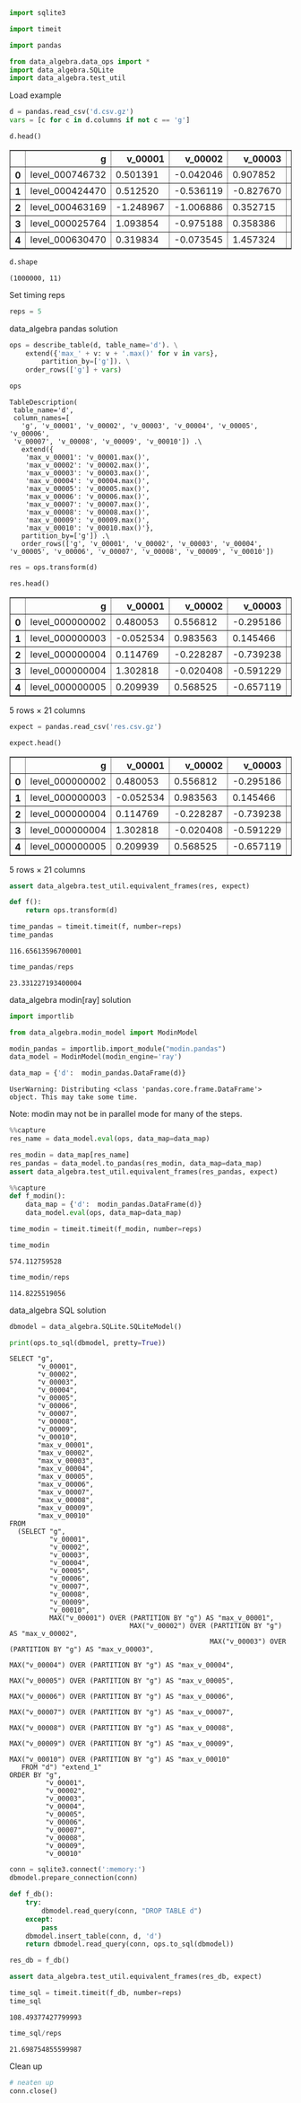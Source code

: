 ```python
import sqlite3

import timeit

import pandas

from data_algebra.data_ops import *
import data_algebra.SQLite
import data_algebra.test_util
```

Load example


```python
d = pandas.read_csv('d.csv.gz')
vars = [c for c in d.columns if not c == 'g']

d.head()
```




<div>

<table border="1" class="dataframe">
  <thead>
    <tr style="text-align: right;">
      <th></th>
      <th>g</th>
      <th>v_00001</th>
      <th>v_00002</th>
      <th>v_00003</th>
      <th>v_00004</th>
      <th>v_00005</th>
      <th>v_00006</th>
      <th>v_00007</th>
      <th>v_00008</th>
      <th>v_00009</th>
      <th>v_00010</th>
    </tr>
  </thead>
  <tbody>
    <tr>
      <th>0</th>
      <td>level_000746732</td>
      <td>0.501391</td>
      <td>-0.042046</td>
      <td>0.907852</td>
      <td>1.103653</td>
      <td>-0.933225</td>
      <td>1.991693</td>
      <td>-0.154361</td>
      <td>-0.991363</td>
      <td>2.328447</td>
      <td>0.222225</td>
    </tr>
    <tr>
      <th>1</th>
      <td>level_000424470</td>
      <td>0.512520</td>
      <td>-0.536119</td>
      <td>-0.827670</td>
      <td>-1.587808</td>
      <td>-0.047809</td>
      <td>0.437973</td>
      <td>-0.388076</td>
      <td>-0.227378</td>
      <td>0.454036</td>
      <td>0.340655</td>
    </tr>
    <tr>
      <th>2</th>
      <td>level_000463169</td>
      <td>-1.248967</td>
      <td>-1.006886</td>
      <td>0.352715</td>
      <td>0.847306</td>
      <td>1.417280</td>
      <td>-1.852341</td>
      <td>0.526444</td>
      <td>0.051136</td>
      <td>-0.053652</td>
      <td>1.893562</td>
    </tr>
    <tr>
      <th>3</th>
      <td>level_000025764</td>
      <td>1.093854</td>
      <td>-0.975188</td>
      <td>0.358386</td>
      <td>0.381903</td>
      <td>0.513759</td>
      <td>0.710493</td>
      <td>0.100913</td>
      <td>-0.588443</td>
      <td>-0.159640</td>
      <td>-0.923627</td>
    </tr>
    <tr>
      <th>4</th>
      <td>level_000630470</td>
      <td>0.319834</td>
      <td>-0.073545</td>
      <td>1.457324</td>
      <td>-1.507512</td>
      <td>-0.670575</td>
      <td>-0.870075</td>
      <td>-0.131663</td>
      <td>-0.452909</td>
      <td>1.415066</td>
      <td>-2.134600</td>
    </tr>
  </tbody>
</table>
</div>




```python
d.shape
```




    (1000000, 11)



Set timing reps


```python
reps = 5
```

data_algebra pandas solution


```python
ops = describe_table(d, table_name='d'). \
    extend({'max_' + v: v + '.max()' for v in vars},
        partition_by=['g']). \
    order_rows(['g'] + vars)

ops    
```




    TableDescription(
     table_name='d',
     column_names=[
       'g', 'v_00001', 'v_00002', 'v_00003', 'v_00004', 'v_00005', 'v_00006',  
     'v_00007', 'v_00008', 'v_00009', 'v_00010']) .\
       extend({
        'max_v_00001': 'v_00001.max()',
        'max_v_00002': 'v_00002.max()',
        'max_v_00003': 'v_00003.max()',
        'max_v_00004': 'v_00004.max()',
        'max_v_00005': 'v_00005.max()',
        'max_v_00006': 'v_00006.max()',
        'max_v_00007': 'v_00007.max()',
        'max_v_00008': 'v_00008.max()',
        'max_v_00009': 'v_00009.max()',
        'max_v_00010': 'v_00010.max()'},
       partition_by=['g']) .\
       order_rows(['g', 'v_00001', 'v_00002', 'v_00003', 'v_00004', 'v_00005', 'v_00006', 'v_00007', 'v_00008', 'v_00009', 'v_00010'])




```python
res = ops.transform(d)

res.head()
```




<div>

<table border="1" class="dataframe">
  <thead>
    <tr style="text-align: right;">
      <th></th>
      <th>g</th>
      <th>v_00001</th>
      <th>v_00002</th>
      <th>v_00003</th>
      <th>v_00004</th>
      <th>v_00005</th>
      <th>v_00006</th>
      <th>v_00007</th>
      <th>v_00008</th>
      <th>v_00009</th>
      <th>...</th>
      <th>max_v_00001</th>
      <th>max_v_00002</th>
      <th>max_v_00003</th>
      <th>max_v_00004</th>
      <th>max_v_00005</th>
      <th>max_v_00006</th>
      <th>max_v_00007</th>
      <th>max_v_00008</th>
      <th>max_v_00009</th>
      <th>max_v_00010</th>
    </tr>
  </thead>
  <tbody>
    <tr>
      <th>0</th>
      <td>level_000000002</td>
      <td>0.480053</td>
      <td>0.556812</td>
      <td>-0.295186</td>
      <td>1.069603</td>
      <td>-1.287380</td>
      <td>-0.343787</td>
      <td>-0.555874</td>
      <td>0.481993</td>
      <td>-0.085779</td>
      <td>...</td>
      <td>0.480053</td>
      <td>0.556812</td>
      <td>-0.295186</td>
      <td>1.069603</td>
      <td>-1.287380</td>
      <td>-0.343787</td>
      <td>-0.555874</td>
      <td>0.481993</td>
      <td>-0.085779</td>
      <td>-1.203414</td>
    </tr>
    <tr>
      <th>1</th>
      <td>level_000000003</td>
      <td>-0.052534</td>
      <td>0.983563</td>
      <td>0.145466</td>
      <td>1.153262</td>
      <td>-0.102269</td>
      <td>0.593555</td>
      <td>-0.437793</td>
      <td>-0.052661</td>
      <td>1.365170</td>
      <td>...</td>
      <td>-0.052534</td>
      <td>0.983563</td>
      <td>0.145466</td>
      <td>1.153262</td>
      <td>-0.102269</td>
      <td>0.593555</td>
      <td>-0.437793</td>
      <td>-0.052661</td>
      <td>1.365170</td>
      <td>1.840541</td>
    </tr>
    <tr>
      <th>2</th>
      <td>level_000000004</td>
      <td>0.114769</td>
      <td>-0.228287</td>
      <td>-0.739238</td>
      <td>0.681996</td>
      <td>-0.476465</td>
      <td>-0.815794</td>
      <td>0.426362</td>
      <td>0.308667</td>
      <td>-0.685185</td>
      <td>...</td>
      <td>1.302818</td>
      <td>-0.020408</td>
      <td>-0.591229</td>
      <td>0.681996</td>
      <td>0.031225</td>
      <td>0.518879</td>
      <td>0.426362</td>
      <td>0.522919</td>
      <td>0.031270</td>
      <td>0.647587</td>
    </tr>
    <tr>
      <th>3</th>
      <td>level_000000004</td>
      <td>1.302818</td>
      <td>-0.020408</td>
      <td>-0.591229</td>
      <td>-0.453501</td>
      <td>0.031225</td>
      <td>0.518879</td>
      <td>-0.724670</td>
      <td>0.522919</td>
      <td>0.031270</td>
      <td>...</td>
      <td>1.302818</td>
      <td>-0.020408</td>
      <td>-0.591229</td>
      <td>0.681996</td>
      <td>0.031225</td>
      <td>0.518879</td>
      <td>0.426362</td>
      <td>0.522919</td>
      <td>0.031270</td>
      <td>0.647587</td>
    </tr>
    <tr>
      <th>4</th>
      <td>level_000000005</td>
      <td>0.209939</td>
      <td>0.568525</td>
      <td>-0.657119</td>
      <td>1.791830</td>
      <td>1.800427</td>
      <td>-0.123661</td>
      <td>0.084579</td>
      <td>0.057838</td>
      <td>1.047468</td>
      <td>...</td>
      <td>1.017089</td>
      <td>0.568525</td>
      <td>-0.022681</td>
      <td>1.791830</td>
      <td>1.800427</td>
      <td>0.519874</td>
      <td>0.084579</td>
      <td>1.805242</td>
      <td>1.047468</td>
      <td>2.604739</td>
    </tr>
  </tbody>
</table>
<p>5 rows × 21 columns</p>
</div>




```python
expect = pandas.read_csv('res.csv.gz')

expect.head()
```




<div>

<table border="1" class="dataframe">
  <thead>
    <tr style="text-align: right;">
      <th></th>
      <th>g</th>
      <th>v_00001</th>
      <th>v_00002</th>
      <th>v_00003</th>
      <th>v_00004</th>
      <th>v_00005</th>
      <th>v_00006</th>
      <th>v_00007</th>
      <th>v_00008</th>
      <th>v_00009</th>
      <th>...</th>
      <th>max_v_00001</th>
      <th>max_v_00002</th>
      <th>max_v_00003</th>
      <th>max_v_00004</th>
      <th>max_v_00005</th>
      <th>max_v_00006</th>
      <th>max_v_00007</th>
      <th>max_v_00008</th>
      <th>max_v_00009</th>
      <th>max_v_00010</th>
    </tr>
  </thead>
  <tbody>
    <tr>
      <th>0</th>
      <td>level_000000002</td>
      <td>0.480053</td>
      <td>0.556812</td>
      <td>-0.295186</td>
      <td>1.069603</td>
      <td>-1.287380</td>
      <td>-0.343787</td>
      <td>-0.555874</td>
      <td>0.481993</td>
      <td>-0.085779</td>
      <td>...</td>
      <td>0.480053</td>
      <td>0.556812</td>
      <td>-0.295186</td>
      <td>1.069603</td>
      <td>-1.287380</td>
      <td>-0.343787</td>
      <td>-0.555874</td>
      <td>0.481993</td>
      <td>-0.085779</td>
      <td>-1.203414</td>
    </tr>
    <tr>
      <th>1</th>
      <td>level_000000003</td>
      <td>-0.052534</td>
      <td>0.983563</td>
      <td>0.145466</td>
      <td>1.153262</td>
      <td>-0.102269</td>
      <td>0.593555</td>
      <td>-0.437793</td>
      <td>-0.052661</td>
      <td>1.365170</td>
      <td>...</td>
      <td>-0.052534</td>
      <td>0.983563</td>
      <td>0.145466</td>
      <td>1.153262</td>
      <td>-0.102269</td>
      <td>0.593555</td>
      <td>-0.437793</td>
      <td>-0.052661</td>
      <td>1.365170</td>
      <td>1.840541</td>
    </tr>
    <tr>
      <th>2</th>
      <td>level_000000004</td>
      <td>0.114769</td>
      <td>-0.228287</td>
      <td>-0.739238</td>
      <td>0.681996</td>
      <td>-0.476465</td>
      <td>-0.815794</td>
      <td>0.426362</td>
      <td>0.308667</td>
      <td>-0.685185</td>
      <td>...</td>
      <td>1.302818</td>
      <td>-0.020408</td>
      <td>-0.591229</td>
      <td>0.681996</td>
      <td>0.031225</td>
      <td>0.518879</td>
      <td>0.426362</td>
      <td>0.522919</td>
      <td>0.031270</td>
      <td>0.647587</td>
    </tr>
    <tr>
      <th>3</th>
      <td>level_000000004</td>
      <td>1.302818</td>
      <td>-0.020408</td>
      <td>-0.591229</td>
      <td>-0.453501</td>
      <td>0.031225</td>
      <td>0.518879</td>
      <td>-0.724670</td>
      <td>0.522919</td>
      <td>0.031270</td>
      <td>...</td>
      <td>1.302818</td>
      <td>-0.020408</td>
      <td>-0.591229</td>
      <td>0.681996</td>
      <td>0.031225</td>
      <td>0.518879</td>
      <td>0.426362</td>
      <td>0.522919</td>
      <td>0.031270</td>
      <td>0.647587</td>
    </tr>
    <tr>
      <th>4</th>
      <td>level_000000005</td>
      <td>0.209939</td>
      <td>0.568525</td>
      <td>-0.657119</td>
      <td>1.791830</td>
      <td>1.800427</td>
      <td>-0.123661</td>
      <td>0.084579</td>
      <td>0.057838</td>
      <td>1.047468</td>
      <td>...</td>
      <td>1.017089</td>
      <td>0.568525</td>
      <td>-0.022681</td>
      <td>1.791830</td>
      <td>1.800427</td>
      <td>0.519874</td>
      <td>0.084579</td>
      <td>1.805242</td>
      <td>1.047468</td>
      <td>2.604739</td>
    </tr>
  </tbody>
</table>
<p>5 rows × 21 columns</p>
</div>




```python
assert data_algebra.test_util.equivalent_frames(res, expect)
```


```python
def f():
    return ops.transform(d)

time_pandas = timeit.timeit(f, number=reps)
time_pandas
```




    116.65613596700001




```python
time_pandas/reps
```




    23.331227193400004



data_algebra modin[ray] solution


```python
import importlib

from data_algebra.modin_model import ModinModel
```


```python
modin_pandas = importlib.import_module("modin.pandas")
data_model = ModinModel(modin_engine='ray')
```


```python
data_map = {'d':  modin_pandas.DataFrame(d)}
```

    UserWarning: Distributing <class 'pandas.core.frame.DataFrame'> object. This may take some time.


Note: modin may not be in parallel mode for many of the steps.


```python
%%capture
res_name = data_model.eval(ops, data_map=data_map)
```


```python
res_modin = data_map[res_name]
res_pandas = data_model.to_pandas(res_modin, data_map=data_map)
assert data_algebra.test_util.equivalent_frames(res_pandas, expect)
```


```python
%%capture
def f_modin():
    data_map = {'d':  modin_pandas.DataFrame(d)}
    data_model.eval(ops, data_map=data_map)

time_modin = timeit.timeit(f_modin, number=reps)
```


```python
time_modin
```




    574.112759528




```python
time_modin/reps
```




    114.8225519056



data_algebra SQL solution


```python
dbmodel = data_algebra.SQLite.SQLiteModel()
```


```python
print(ops.to_sql(dbmodel, pretty=True))
```

    SELECT "g",
           "v_00001",
           "v_00002",
           "v_00003",
           "v_00004",
           "v_00005",
           "v_00006",
           "v_00007",
           "v_00008",
           "v_00009",
           "v_00010",
           "max_v_00001",
           "max_v_00002",
           "max_v_00003",
           "max_v_00004",
           "max_v_00005",
           "max_v_00006",
           "max_v_00007",
           "max_v_00008",
           "max_v_00009",
           "max_v_00010"
    FROM
      (SELECT "g",
              "v_00001",
              "v_00002",
              "v_00003",
              "v_00004",
              "v_00005",
              "v_00006",
              "v_00007",
              "v_00008",
              "v_00009",
              "v_00010",
              MAX("v_00001") OVER (PARTITION BY "g") AS "max_v_00001",
                                  MAX("v_00002") OVER (PARTITION BY "g") AS "max_v_00002",
                                                      MAX("v_00003") OVER (PARTITION BY "g") AS "max_v_00003",
                                                                          MAX("v_00004") OVER (PARTITION BY "g") AS "max_v_00004",
                                                                                              MAX("v_00005") OVER (PARTITION BY "g") AS "max_v_00005",
                                                                                                                  MAX("v_00006") OVER (PARTITION BY "g") AS "max_v_00006",
                                                                                                                                      MAX("v_00007") OVER (PARTITION BY "g") AS "max_v_00007",
                                                                                                                                                          MAX("v_00008") OVER (PARTITION BY "g") AS "max_v_00008",
                                                                                                                                                                              MAX("v_00009") OVER (PARTITION BY "g") AS "max_v_00009",
                                                                                                                                                                                                  MAX("v_00010") OVER (PARTITION BY "g") AS "max_v_00010"
       FROM "d") "extend_1"
    ORDER BY "g",
             "v_00001",
             "v_00002",
             "v_00003",
             "v_00004",
             "v_00005",
             "v_00006",
             "v_00007",
             "v_00008",
             "v_00009",
             "v_00010"



```python
conn = sqlite3.connect(':memory:')
dbmodel.prepare_connection(conn)
```


```python
def f_db():
    try:
        dbmodel.read_query(conn, "DROP TABLE d")
    except:
        pass
    dbmodel.insert_table(conn, d, 'd')
    return dbmodel.read_query(conn, ops.to_sql(dbmodel))
```


```python
res_db = f_db()

assert data_algebra.test_util.equivalent_frames(res_db, expect)
```


```python
time_sql = timeit.timeit(f_db, number=reps)
time_sql
```




    108.49377427799993




```python
time_sql/reps
```




    21.698754855599987



Clean up


```python
# neaten up
conn.close()
```


```python

```

